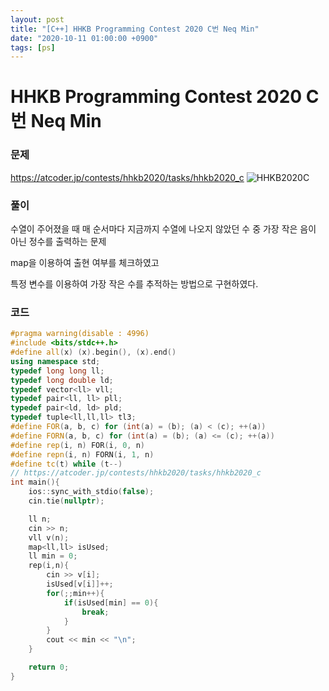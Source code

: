 ```yaml
---
layout: post
title: "[C++] HHKB Programming Contest 2020 C번 Neq Min"
date: "2020-10-11 01:00:00 +0900"
tags: [ps]
---
```


# HHKB Programming Contest 2020 C번 Neq Min
### 문제

https://atcoder.jp/contests/hhkb2020/tasks/hhkb2020_c
![HHKB2020C](https://i.imgur.com/1Wi003u.png)
  
  
### 풀이

수열이 주어졌을 때 매 순서마다 지금까지 수열에 나오지 않았던 수 중 가장 작은 음이 아닌 정수를 출력하는 문제

map을 이용하여 출현 여부를 체크하였고 

특정 변수를 이용하여 가장 작은 수를 추적하는 방법으로 구현하였다.

  
### 코드

```cpp
#pragma warning(disable : 4996)
#include <bits/stdc++.h>
#define all(x) (x).begin(), (x).end()
using namespace std;
typedef long long ll;
typedef long double ld;
typedef vector<ll> vll;
typedef pair<ll, ll> pll;
typedef pair<ld, ld> pld;
typedef tuple<ll,ll,ll> tl3;
#define FOR(a, b, c) for (int(a) = (b); (a) < (c); ++(a))
#define FORN(a, b, c) for (int(a) = (b); (a) <= (c); ++(a))
#define rep(i, n) FOR(i, 0, n)
#define repn(i, n) FORN(i, 1, n)
#define tc(t) while (t--)
// https://atcoder.jp/contests/hhkb2020/tasks/hhkb2020_c
int main(){
    ios::sync_with_stdio(false);
    cin.tie(nullptr);

    ll n;
    cin >> n;
    vll v(n);
    map<ll,ll> isUsed;
    ll min = 0;
    rep(i,n){
        cin >> v[i];
        isUsed[v[i]]++;
        for(;;min++){
            if(isUsed[min] == 0){
                break;
            }
        }
        cout << min << "\n";
    }

    return 0;
}
```